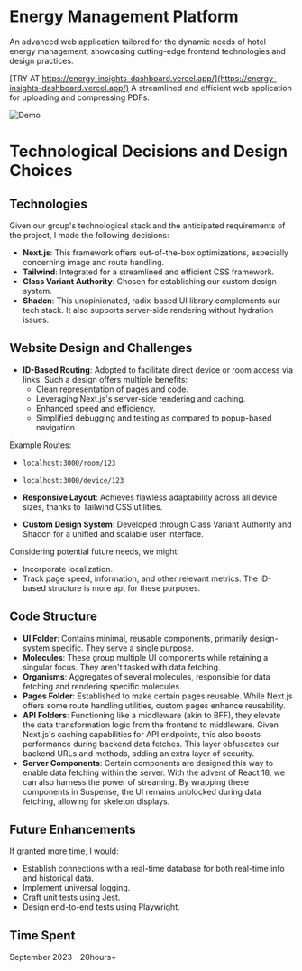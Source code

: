 # Energy Management Platform

An advanced web application tailored for the dynamic needs of hotel energy management, showcasing cutting-edge frontend technologies and design practices.

[TRY AT https://energy-insights-dashboard.vercel.app/](https://energy-insights-dashboard.vercel.app/)
A streamlined and efficient web application for uploading and compressing PDFs.

![Demo](./assets/demo.gif)

# Technological Decisions and Design Choices

## Technologies

Given our group's technological stack and the anticipated requirements of the project, I made the following decisions:

- **Next.js**: This framework offers out-of-the-box optimizations, especially concerning image and route handling.
- **Tailwind**: Integrated for a streamlined and efficient CSS framework.
- **Class Variant Authority**: Chosen for establishing our custom design system.
- **Shadcn**: This unopinionated, radix-based UI library complements our tech stack. It also supports server-side rendering without hydration issues.

## Website Design and Challenges

- **ID-Based Routing**: Adopted to facilitate direct device or room access via links. Such a design offers multiple benefits:
  - Clean representation of pages and code.
  - Leveraging Next.js's server-side rendering and caching.
  - Enhanced speed and efficiency.
  - Simplified debugging and testing as compared to popup-based navigation.

Example Routes:

- `localhost:3000/room/123`
- `localhost:3000/device/123`

- **Responsive Layout**: Achieves flawless adaptability across all device sizes, thanks to Tailwind CSS utilities.
- **Custom Design System**: Developed through Class Variant Authority and Shadcn for a unified and scalable user interface.

Considering potential future needs, we might:

- Incorporate localization.
- Track page speed, information, and other relevant metrics. The ID-based structure is more apt for these purposes.

## Code Structure

- **UI Folder**: Contains minimal, reusable components, primarily design-system specific. They serve a single purpose.
- **Molecules**: These group multiple UI components while retaining a singular focus. They aren't tasked with data fetching.
- **Organisms**: Aggregates of several molecules, responsible for data fetching and rendering specific molecules.
- **Pages Folder**: Established to make certain pages reusable. While Next.js offers some route handling utilities, custom pages enhance reusability.
- **API Folders**: Functioning like a middleware (akin to BFF), they elevate the data transformation logic from the frontend to middleware. Given Next.js's caching capabilities for API endpoints, this also boosts performance during backend data fetches. This layer obfuscates our backend URLs and methods, adding an extra layer of security.
- **Server Components**: Certain components are designed this way to enable data fetching within the server. With the advent of React 18, we can also harness the power of streaming. By wrapping these components in Suspense, the UI remains unblocked during data fetching, allowing for skeleton displays.

## Future Enhancements

If granted more time, I would:

- Establish connections with a real-time database for both real-time info and historical data.
- Implement universal logging.
- Craft unit tests using Jest.
- Design end-to-end tests using Playwright.

## Time Spent

September 2023 - 20hours+
